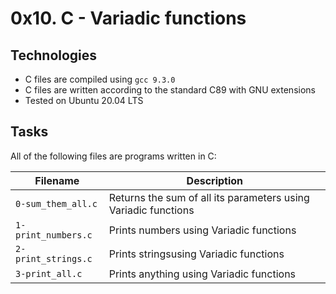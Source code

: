 # 0x10. C - Variadic functions

## Technologies
* C files are compiled using `gcc 9.3.0`
* C files are written according to the standard C89 with GNU extensions
* Tested on Ubuntu 20.04 LTS

## Tasks
All of the following files are programs written in C:

| Filename | Description |
| -------- | ----------- |
| `0-sum_them_all.c` | Returns the sum of all its parameters using Variadic functions |
| `1-print_numbers.c` | Prints numbers using Variadic functions |
| `2-print_strings.c` | Prints stringsusing Variadic functions |
| `3-print_all.c` | Prints anything using Variadic functions |
